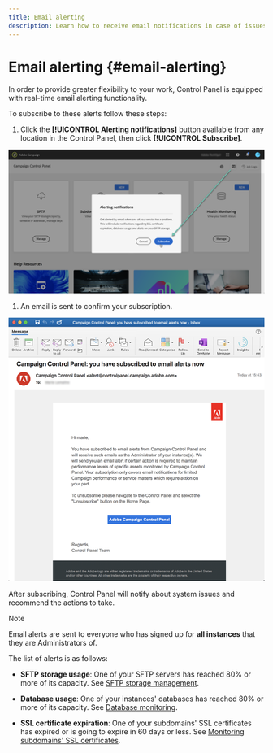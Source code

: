 ```yaml
---
title: Email alerting
description: Learn how to receive email notifications in case of issues with your Campaign instances
---
```


# Email alerting {#email-alerting}

In order to provide greater flexibility to your work, Control Panel is equipped with real-time email alerting functionality.

To subscribe to these alerts follow these steps:

1. Click the **[!UICONTROL Alerting notifications]** button available from any location in the Control Panel, then click **[!UICONTROL Subscribe]**.

![](assets/subscribing.png)

1. An email is sent to confirm your subscription.

![](assets/email_subscription.png)

After subscribing, Control Panel will notify about system issues and recommend the actions to take.

>[!NOTE]
>
>Email alerts are sent to everyone who has signed up for **all instances** that they are Administrators of.

The list of alerts is as follows:

* **SFTP storage usage**: One of your SFTP servers has reached 80% or more of its capacity. See [SFTP storage management](../../sftp/using/sftp-storage-management.md).

* **Database usage**: One of your instances' databases has reached 80% or more of its capacity. See [Database monitoring](../../performance-monitoring/using/database-monitoring.md).

* **SSL certificate expiration**: One of your subdomains' SSL certificates has expired or is going to expire in  60 days or less. See [Monitoring subdomains' SSL certificates](../../subdomains-certificates/using/monitoring-ssl-certificates.md).

